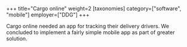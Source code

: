 +++
title="Cargo online"
weight=2
[taxonomies]
category=["software", "mobile"]
employer=["DDG"]
+++

Cargo online needed an app for tracking their delivery drivers. We concluded to implement a fairly simple mobile app as part of greater solution.